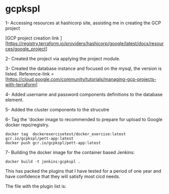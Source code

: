 # gcpkspl
1- Accessing resources at hashicorp site, assisting me in creating the GCP project</p>
[GCP project creation link ][https://registry.terraform.io/providers/hashicorp/google/latest/docs/resources/google_project]</p>
2- Created the project via applying the project module.</p>
3- Created the database instance and focused on the mysql, the version is listed. Reference-link = [https://cloud.google.com/community/tutorials/managing-gcp-projects-with-terraform]</p>
4- Added username and password components definitions to the database element.</p>
5- Added the cluster components to the strucutre</p>
6- Tag the 'docker image to recommended to prepare for upload to Google docker repo/registry.</p>
```
docker tag  dockerexercisetest/docker_exercise:latest gcr.io/gcpkspl/pett-app:latest
docker push gcr.io/gcpkspl/pett-app:latest
```
7- Building the docker image for the container based Jenkins:</p>
```
docker build -t jenkins:gcpkspl .
```
This has packed the plugins that I have tested for a period of one year and have confidence that they will satisfy most cicd needs.</p>
The file with the plugin list is: </p>

